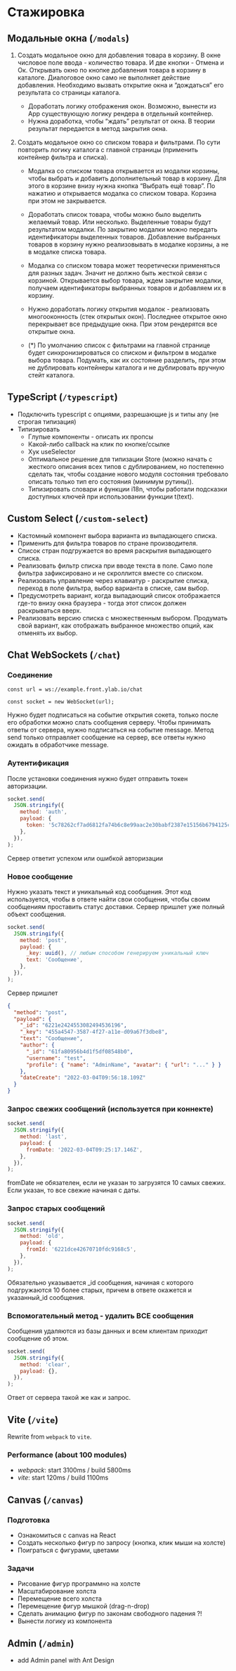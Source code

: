 # Стажировка

## Модальные окна (`/modals`)

1. Создать модальное окно для добавления товара в корзину. В окне числовое поле ввода - количество товара. И две кнопки - Отмена и Ок. Открывать окно по кнопке добавления товара в корзину в каталоге. Диалоговое окно само не выполняет действие добавления. Необходимо вызвать открытие окна и “дождаться” его результата со страницы каталога.

   - Доработать логику отображения окон. Возможно, вынести из App существующую логику рендера в отдельный контейнер.
   - Нужна доработка, чтобы “ждать” результат от окна. В теории результат передается в метод закрытия окна.

2. Создать модальное окно со списком товара и фильтрами. По сути повторить логику каталога с главной страницы (применить контейнер фильтра и списка).

   - Модалка со списком товара открывается из модалки корзины, чтобы выбрать и добавить дополнительный товар в корзину. Для этого в корзине внизу нужна кнопка “Выбрать ещё товар”. По нажатию и открывается модалка со списком товара. Корзина при этом не закрывается.

   - Доработать список товара, чтобы можно было выделить желаемый товар. Или несколько. Выделенные товары будут результатом модалки. По закрытию модалки можно передать идентификаторы выделенных товаров. Добавление выбранных товаров в корзину нужно реализовывать в модалке корзины, а не в модалке списка товара.

   - Модалка со списком товара может теоретически применяться для разных задач. Значит не должно быть жесткой связи с корзиной. Открывается выбор товара, ждем закрытие модалки, получаем идентификаторы выбранных товаров и добавляем их в корзину.

   - Нужно доработать логику открытия модалок - реализовать многооконность (стек открытых окон). Последнее открытое окно перекрывает все предыдущие окна. При этом рендерятся все открытые окна.

   - (\*) По умолчанию список с фильтрами на главной странице будет синхронизироваться со списком и фильтром в модалке выбора товара. Подумать, как их состояние разделить, при этом не дублировать контейнеры каталога и не дублировать вручную стейт каталога.

## TypeScript (`/typescript`)

- Подключить typescript с опциями, разрешающие js и типы any (не строгая типизация)
- Типизировать
  - Глупые компоненты - описать их пропсы
  - Какой-либо callback на клик по кнопке/ссылке
  - Хук useSelector
  - Оптимальное решение для типизации Store (можно начать с жесткого описания всех типов с дублированием, но постепенно сделать так, чтобы создание нового модуля состояния требовало описать только тип его состояния (минимум рутины)).
  - Типизировать словари и функции i18n, чтобы работали подсказки доступных ключей при использовании функции t(text).

## Custom Select (`/custom-select`)

- Кастомный компонент выбора варианта из выпадающего списка.
- Применить для фильтра товаров по стране производителя.
- Список стран подгружается во время раскрытия выпадающего списка.
- Реализовать фильтр списка при вводе текста в поле. Само поле фильтра зафиксировано и не скроллится вместе со списком.
- Реализовать управление через клавиатур - раскрытие списка, переход в поле фильтра, выбор варианта в списке, сам выбор.
- Предусмотреть вариант, когда выпадающий список отображается где-то внизу окна браузера - тогда этот список должен раскрываться вверх.
- Реализовать версию списка с множественным выбором. Продумать свой вариант, как отображать выбранное множество опций, как отменять их выбор.

## Chat WebSockets (`/chat`)

### Соединение

`const url = ws://example.front.ylab.io/chat`

`const socket = new WebSocket(url);`

Нужно будет подписаться на событие открытия сокета, только после его обработки можно слать сообщения серверу. Чтобы принимать ответы от сервера, нужно подписаться на событие message. Метод send только отправляет сообщение на сервер, все ответы нужно ожидать в обработчике message.

### Аутентификация

После установки соединения нужно будет отправить токен авторизации.

```js
socket.send(
  JSON.stringify({
    method: 'auth',
    payload: {
      token: '5c78262cf7ad6812fa74b6c8e99aac2e30babf2387e15156b6794125c46cb5fc',
    },
  }),
);
```

Сервер ответит успехом или ошибкой авторизации

### Новое сообщение

Нужно указать текст и уникальный код сообщения. Этот код используется, чтобы в ответе найти свои сообщения, чтобы своим сообщениям проставить статус доставки. Сервер пришлет уже полный объект сообщения.

```js
socket.send(
  JSON.stringify({
    method: 'post',
    payload: {
      _key: uuid(), // любым способом генерируем уникальный ключ
      text: 'Сообщение',
    },
  }),
);
```

Сервер пришлет

```json
{
  "method": "post",
  "payload": {
    "_id": "6221e2424553082494536196",
    "_key": "455a4547-3587-4f27-a11e-d09a67f3dbe8",
    "text": "Сообщение",
    "author": {
      "_id": "61fa80956b4d1f5df08548b0",
      "username": "test",
      "profile": { "name": "AdminName", "avatar": { "url": "..." } }
    },
    "dateCreate": "2022-03-04T09:56:18.109Z"
  }
}
```

### Запрос свежих сообщений (используется при коннекте)

```js
socket.send(
  JSON.stringify({
    method: 'last',
    payload: {
      fromDate: '2022-03-04T09:25:17.146Z',
    },
  }),
);
```

fromDate не обязателен, если не указан то загрузятся 10 самых свежих. Если указан, то все свежие начиная с даты.

### Запрос старых сообщений

```js
socket.send(
  JSON.stringify({
    method: 'old',
    payload: {
      fromId: '6221dce42670710fdc9168c5',
    },
  }),
);
```

Обязательно указывается \_id сообщения, начиная с которого подгружаются 10 более старых, причем в ответе окажется и указанный_id сообщения.

### Вспомогательный метод - удалить ВСЕ сообщения

Сообщения удаляются из базы данных и всем клиентам приходит сообщение об этом.

```js
socket.send(
  JSON.stringify({
    method: 'clear',
    payload: {},
  }),
);
```

Ответ от сервера такой же как и запрос.

## Vite (`/vite`)

Rewrite from `webpack` to `vite`.

### Performance (about 100 modules)

- _webpack_: start 3100ms / build 5800ms
- _vite_: start 120ms / build 1100ms

## Canvas (`/canvas`)

### Подготовка

- Ознакомиться с canvas на React
- Создать несколько фигур по запросу (кнопка, клик мыши на холсте)
- Поиграться с фигурами, цветами

### Задачи

- Рисование фигур программно на холсте
- Масштабирование холста
- Перемещение всего холста
- Перемещение фигур мышкой (drag-n-drop)
- Сделать анимацию фигур по законам свободного падения ?!
- Вынести логику из компонента

## Admin (`/admin`)

- add Admin panel with Ant Design
